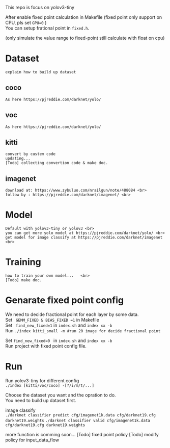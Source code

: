 This repo is focus on yolov3-tiny

After enable fixed point calculation in Makefile (fixed point only support on CPU, pls set `GPU=0` ) <br>
You can setup frational point in `fixed.h`. 

(only simulate the value range to fixed-point still calculate with float on cpu)


# Dataset

    explain how to build up dataset

## coco

    As here https://pjreddie.com/darknet/yolo/

## voc

    As here https://pjreddie.com/darknet/yolo/


## kitti

    convert by custem code
    updating... 
    [Todo] collecting convertion code & make doc.

## imagenet
    download at: https://www.zybuluo.com/nrailgun/note/488084 <br>
    follow by : https://pjreddie.com/darknet/imagenet/ <br>


# Model
    Default with yolov3-tiny or yolov3 <br>
    you can get more yolo model at https://pjreddie.com/darknet/yolo/ <br>
    get model for image classify at https://pjreddie.com/darknet/imagenet <br>




# Training

    how to train your own model...   <br>
    [Todo] make doc.


# Genarate fixed point config

We need to decide fractional point for each layer by some data. <br>
Set ` GEMM_FIXED & BIAS_FIXED =1` in Makefile <br>
Set ` find_new_fixed=1` in `index.sh` and `index xx -b` <br>
Run `./index kitti_small -m #run 20 image for decide fractional point `<br>

Set `find_new_fixed=0 ` in `index.sh` and `index xx -b`<br>
Run project with fixed point config file. <br>


# Run 

Run yolov3-tiny for different config <br>
`./index [kitti/voc/coco] -[?/i/m/t/...]` <br>

Choose the dataset you want and the opration to do.<br>
You need to build up dataset first.<br>


image classify<br>
`./darknet classifier predict cfg/imagenet1k.data cfg/darknet19.cfg darknet19.weights`
`./darknet classifier valid cfg/imagenet1k.data cfg/darknet19.cfg darknet19.weights`







more function is comming soon... 
[Todo] fixed point policy
[Todo] modify policy for input_data_flow
